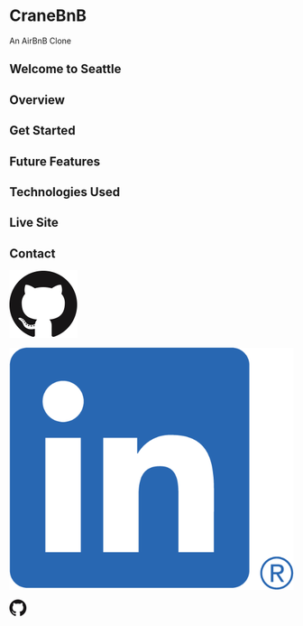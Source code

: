 # CraneBnB

An AirBnB Clone

## Welcome to Seattle

## Overview

## Get Started

## Future Features

## Technologies Used

## Live Site

## Contact

![GitHub](https://github.com/kevinlongboy/AirBnB/blob/main/assets/social-media-branding/github-logo.png?raw=true)

![LinkedIn](https://github.com/kevinlongboy/AirBnB/blob/main/assets/social-media-branding/linkedin-logo.png?raw=true)

<a href="https://github.com/kevinlongboy"><img align="center" alt="GitHub" width="30px" src="assets/social-media-branding/github-logo.png"/></a>
